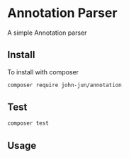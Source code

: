 Annotation Parser
=============
A simple Annotation parser

Install
-------
To install with composer
```sh
composer require john-jun/annotation
```

Test
-----
```sh
composer test
```

Usage
-----
